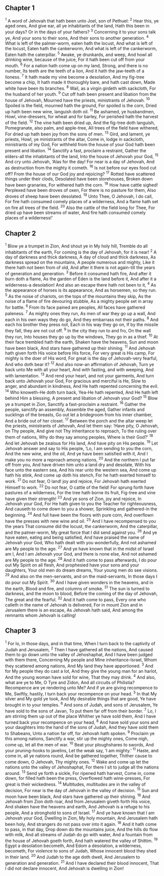 ## Chapter 1

<sup>1</sup> A word of Jehovah that hath been unto Joel, son of Pethuel:
<sup>2</sup> Hear this, ye aged ones, And give ear, all ye inhabitants of the land, Hath this been in your days? Or in the days of your fathers?
<sup>3</sup> Concerning it to your sons talk ye, And your sons to their sons, And their sons to another generation.
<sup>4</sup> What is left of the palmer-worm, eaten hath the locust, And what is left of the locust, Eaten hath the cankerworm, And what is left of the cankerworm, Eaten hath the caterpillar.
<sup>5</sup> Awake, ye drunkards, and weep, And howl all drinking wine, because of the juice, For it hath been cut off from your mouth.
<sup>6</sup> For a nation hath come up on my land, Strong, and there is no number, Its teeth are the teeth of a lion, And it hath the jaw-teeth of a lioness.
<sup>7</sup> It hath made my vine become a desolation, And my fig-tree become a chip, It hath made it thoroughly bare, and hath cast down, Made white have been its branches.
<sup>8</sup> Wail, as a virgin girdeth with sackcloth, For the husband of her youth.
<sup>9</sup> Cut off hath been present and libation from the house of Jehovah, Mourned have the priests, ministrants of Jehovah.
<sup>10</sup> Spoiled is the field, mourned hath the ground, For spoiled is the corn, Dried up hath been new wine, languish doth oil.
<sup>11</sup> Be ashamed, ye husbandmen, Howl, vine-dressers, for wheat and for barley, For perished hath the harvest of the field.
<sup>12</sup> The vine hath been dried up, And the fig-tree doth languish, Pomegranate, also palm, and apple-tree, All trees of the field have withered, For dried up hath been joy from the sons of men.
<sup>13</sup> Gird, and lament, ye priests, Howl, ye ministrants of the altar, Come in, lodge in sackcloth, ministrants of my God, For withheld from the house of your God hath been present and libation.
<sup>14</sup> Sanctify a fast, proclaim a restraint, Gather the elders-all the inhabitants of the land, Into the house of Jehovah your God,
<sup>15</sup> And cry unto Jehovah, ‘Alas for the day! For near is a day of Jehovah, And as destruction from the mighty it cometh.
<sup>16</sup> Is not before our eyes food cut off? From the house of our God joy and rejoicing?
<sup>17</sup> Rotted have scattered things under their clods, Desolated have been storehouses, Broken down have been granaries, For withered hath the corn.
<sup>18</sup> How have cattle sighed! Perplexed have been droves of oxen, For there is no pasture for them, Also droves of sheep have been desolated.
<sup>19</sup> Unto Thee, O Jehovah, I do call, For fire hath consumed comely places of a wilderness, And a flame hath set on fire all trees of the field.
<sup>20</sup> Also the cattle of the field long for Thee, For dried up have been streams of water, And fire hath consumed comely places of a wilderness!’
## Chapter 2

<sup>1</sup> Blow ye a trumpet in Zion, And shout ye in My holy hill, Tremble do all inhabitants of the earth, For coming is the day of Jehovah, for it is near!
<sup>2</sup> A day of darkness and thick darkness, A day of cloud and thick darkness, As darkness spread on the mountains, A people numerous and mighty, Like it there hath not been from of old, And after it there is not again-till the years of generation and generation.
<sup>3</sup> Before it consumed hath fire, And after it burn doth a flame, As the garden of Eden is the land before it, And after it a wilderness-a desolation! And also an escape there hath not been to it,
<sup>4</sup> As the appearance of horses is its appearance, And as horsemen, so they run.
<sup>5</sup> As the noise of chariots, on the tops of the mountains they skip, As the noise of a flame of fire devouring stubble, As a mighty people set in array for battle.
<sup>6</sup> From its face pained are peoples, All faces have gathered paleness.
<sup>7</sup> As mighty ones they run, As men of war they go up a wall, And each in his own ways they do go, And they embarrass not their paths.
<sup>8</sup> And each his brother they press not, Each in his way they go on, If by the missile they fall, they are not cut off.
<sup>9</sup> In the city they run to and fro, On the wall they run, Into houses they go up by the windows, They go in as a thief.
<sup>10</sup> At their face trembled hath the earth, Shaken have the heavens, Sun and moon have been black, And stars have gathered up their shining.
<sup>11</sup> And Jehovah hath given forth His voice before His force, For very great is His camp, For mighty is the doer of His word, For great is the day of Jehovah-very fearful, And who doth bear it?
<sup>12</sup> And also now-an affirmation of Jehovah, Turn ye back unto Me with all your heart, And with fasting, and with weeping, And with lamentation.
<sup>13</sup> And rend your heart, and not your garments, And turn back unto Jehovah your God, For gracious and merciful is He, Slow to anger, and abundant in kindness, And He hath repented concerning the evil.
<sup>14</sup> Who knoweth-He doth turn back, Yea-He hath repented, And He hath left behind Him a blessing, A present and libation of Jehovah your God?
<sup>15</sup> Blow ye a trumpet in Zion, Sanctify a fast-proclaim a restraint.
<sup>16</sup> Gather the people, sanctify an assembly, Assemble the aged, Gather infants and sucklings of the breasts, Go out let a bridegroom from his inner chamber, And a bride out of her closet.
<sup>17</sup> Between the porch and the altar weep let the priests, ministrants of Jehovah, And let them say: ‘Have pity, O Jehovah, on Thy people, And give not Thy inheritance to reproach, To the ruling over them of nations, Why do they say among peoples, Where is their God?’
<sup>18</sup> And let Jehovah be zealous for His land, And have pity on His people.
<sup>19</sup> Let Jehovah answer and say to His people, ‘Lo, I am sending to you the corn, And the new wine, and the oil, And ye have been satisfied with it, And I make you no more a reproach among nations,
<sup>20</sup> And the northern I put far off from you, And have driven him unto a land dry and desolate, With his face unto the eastern sea, And his rear unto the western sea, And come up hath his stink, And come up doth his stench, For he hath exerted himself to work.
<sup>21</sup> Do not fear, O land! joy and rejoice, For Jehovah hath exerted Himself to work.
<sup>22</sup> Do not fear, O cattle of the field! For sprung forth have pastures of a wilderness, For the tree hath borne its fruit, Fig-tree and vine have given their strength!
<sup>23</sup> And ye sons of Zion, joy and rejoice, In Jehovah your God, For He hath given to you the Teacher for righteousness, And causeth to come down to you a shower, Sprinkling and gathered-in the beginning.
<sup>24</sup> And full have been the floors with pure corn, And overflown have the presses with new wine and oil.
<sup>25</sup> And I have recompensed to you the years That consume did the locust, the cankerworm, And the caterpillar, and the palmer-worm, My great force that I did send against you.
<sup>26</sup> And ye have eaten, eating and being satisfied, And have praised the name of Jehovah your God, Who hath dealt with you wonderfully, And not ashamed are My people to the age.
<sup>27</sup> And ye have known that in the midst of Israel am I, And I am Jehovah your God, and there is none else, And not ashamed are My people to the age.
<sup>28</sup> And it hath come to pass afterwards, I do pour out My Spirit on all flesh, And prophesied have your sons and your daughters, Your old men do dream dreams, Your young men do see visions.
<sup>29</sup> And also on the men-servants, and on the maid-servants, In those days I do pour out My Spirit.
<sup>30</sup> And I have given wonders in the heavens, and in the earth, Blood and fire, and columns of smoke.
<sup>31</sup> The sun is turned to darkness, and the moon to blood, Before the coming of the day of Jehovah, The great and the fearful.
<sup>32</sup> And it hath come to pass, Every one who calleth in the name of Jehovah is delivered, For in mount Zion and in Jerusalem there is an escape, As Jehovah hath said, And among the remnants whom Jehovah is calling!
## Chapter 3

<sup>1</sup> For lo, in those days, and in that time, When I turn back to the captivity of Judah and Jerusalem,
<sup>2</sup> Then I have gathered all the nations, And caused them to go down unto the valley of Jehoshaphat, And I have been judged with them there, Concerning My people and Mine inheritance-Israel, Whom they scattered among nations, And My land they have apportioned.
<sup>3</sup> And for My people they do cast a lot, And they give the young man for an harlot, And the young woman have sold for wine, That they may drink.
<sup>4</sup> And also, what are ye to Me, O Tyre and Zidon, And all circuits of Philistia? Recompence are ye rendering unto Me? And if ye are giving recompence to Me, Swiftly, hastily, I turn back your recompence on your head.
<sup>5</sup> In that My silver and My gold ye took, And My desirable things that are good, Ye have brought in to your temples.
<sup>6</sup> And sons of Judah, and sons of Jerusalem, Ye have sold to the sons of Javan, To put them far off from their border.
<sup>7</sup> Lo, I am stirring them up out of the place Whither ye have sold them, And I have turned back your recompence on your head,
<sup>8</sup> And have sold your sons and your daughters Into the hand of the sons of Judah, And they have sold them to Shabeans, Unto a nation far off, for Jehovah hath spoken.
<sup>9</sup> Proclaim ye this among nations, Sanctify a war, stir up the mighty ones, Come nigh, come up, let all the men of war.
<sup>10</sup> Beat your ploughshares to swords, And your pruning-hooks to javelins, Let the weak say, ‘I am mighty.’
<sup>11</sup> Haste, and come in, all ye nations round, And be gathered together, Thither cause to come down, O Jehovah, Thy mighty ones.
<sup>12</sup> Wake and come up let the nations unto the valley of Jehoshaphat, For there I sit to judge all the nations around.
<sup>13</sup> Send ye forth a sickle, For ripened hath harvest, Come in, come down, for filled hath been the press, Overflowed hath wine-presses, For great is their wickedness.
<sup>14</sup> Multitudes, multitudes are in the valley of decision, For near is the day of Jehovah in the valley of decision.
<sup>15</sup> Sun and moon have been black, And stars have gathered up their shining.
<sup>16</sup> And Jehovah from Zion doth roar, And from Jerusalem giveth forth His voice, And shaken have the heavens and earth, And Jehovah is a refuge to his people, And a stronghold to sons of Israel.
<sup>17</sup> And ye have known that I am Jehovah your God, Dwelling in Zion, My holy mountain, And Jerusalem hath been holy, And strangers do not pass over into it again.
<sup>18</sup> And it hath come to pass, in that day, Drop down do the mountains juice, And the hills do flow with milk, And all streams of Judah do go with water, And a fountain from the house of Jehovah goeth forth, And hath watered the valley of Shittim.
<sup>19</sup> Egypt a desolation becometh, And Edom a desolation, a wilderness, becometh, For violence to sons of Judah, Whose innocent blood they shed in their land.
<sup>20</sup> And Judah to the age doth dwell, And Jerusalem to generation and generation.
<sup>21</sup> And I have declared their blood innocent, That I did not declare innocent, And Jehovah is dwelling in Zion!
